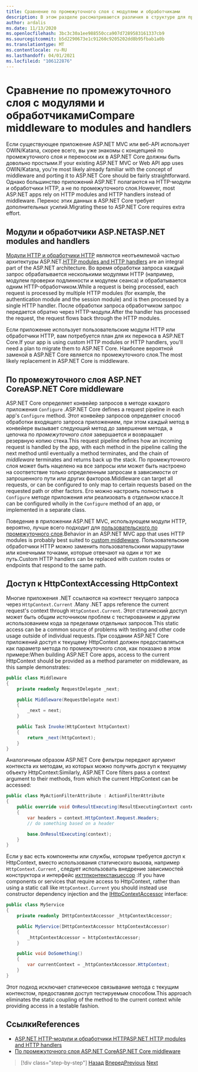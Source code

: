 ```yaml
---
title: Сравнение по промежуточного слоя с модулями и обработчиками
description: В этом разделе рассматриваются различия в структуре для приложений ASP.NET, использующих обработчики и модули с ASP.NET Core приложениями, которые определяют по промежуточного слоя для конвейеров обработки запросов.
author: ardalis
ms.date: 11/13/2020
ms.openlocfilehash: 3bc3c30a1ee988550cca907d7289583161337cb9
ms.sourcegitcommit: b5d2290673e1c91260c9205202dd8b95fbab1a0b
ms.translationtype: MT
ms.contentlocale: ru-RU
ms.lasthandoff: 04/01/2021
ms.locfileid: "106122876"
---
```

# <a name="compare-middleware-to-modules-and-handlers"></a><span data-ttu-id="de3f7-103">Сравнение по промежуточного слоя с модулями и обработчиками</span><span class="sxs-lookup"><span data-stu-id="de3f7-103">Compare middleware to modules and handlers</span></span>

<span data-ttu-id="de3f7-104">Если существующее приложение ASP.NET MVC или веб-API использует OWIN/Katana, скорее всего, вы уже знакомы с концепцией по промежуточного слоя и переносом их в ASP.NET Core должны быть довольно простыми.</span><span class="sxs-lookup"><span data-stu-id="de3f7-104">If your existing ASP.NET MVC or Web API app uses OWIN/Katana, you're most likely already familiar with the concept of middleware and porting it to ASP.NET Core should be fairly straightforward.</span></span> <span data-ttu-id="de3f7-105">Однако большинство приложений ASP.NET полагаются на HTTP-модули и обработчики HTTP, а не по промежуточного слоя.</span><span class="sxs-lookup"><span data-stu-id="de3f7-105">However, most ASP.NET apps rely on HTTP modules and HTTP handlers instead of middleware.</span></span> <span data-ttu-id="de3f7-106">Перенос этих данных в ASP.NET Core требует дополнительных усилий.</span><span class="sxs-lookup"><span data-stu-id="de3f7-106">Migrating these to ASP.NET Core requires extra effort.</span></span>

## <a name="aspnet-modules-and-handlers"></a><span data-ttu-id="de3f7-107">Модули и обработчики ASP.NET</span><span class="sxs-lookup"><span data-stu-id="de3f7-107">ASP.NET modules and handlers</span></span>

<span data-ttu-id="de3f7-108">[Модули HTTP и обработчики HTTP](/troubleshoot/aspnet/http-modules-handlers) являются неотъемлемой частью архитектуры ASP.NET.</span><span class="sxs-lookup"><span data-stu-id="de3f7-108">[HTTP modules and HTTP handlers](/troubleshoot/aspnet/http-modules-handlers) are an integral part of the ASP.NET architecture.</span></span> <span data-ttu-id="de3f7-109">Во время обработки запроса каждый запрос обрабатывается несколькими модулями HTTP (например, модулем проверки подлинности и модулем сеанса) и обрабатывается одним HTTP-обработчиком.</span><span class="sxs-lookup"><span data-stu-id="de3f7-109">While a request is being processed, each request is processed by multiple HTTP modules (for example, the authentication module and the session module) and is then processed by a single HTTP handler.</span></span> <span data-ttu-id="de3f7-110">После обработки запроса обработчиком запрос передается обратно через HTTP-модули.</span><span class="sxs-lookup"><span data-stu-id="de3f7-110">After the handler has processed the request, the request flows back through the HTTP modules.</span></span>

<span data-ttu-id="de3f7-111">Если приложение использует пользовательские модули HTTP или обработчики HTTP, вам потребуется план для их переноса в ASP.NET Core.</span><span class="sxs-lookup"><span data-stu-id="de3f7-111">If your app is using custom HTTP modules or HTTP handlers, you'll need a plan to migrate them to ASP.NET Core.</span></span> <span data-ttu-id="de3f7-112">Наиболее вероятной заменой в ASP.NET Core является по промежуточного слоя.</span><span class="sxs-lookup"><span data-stu-id="de3f7-112">The most likely replacement in ASP.NET Core is middleware.</span></span>

## <a name="aspnet-core-middleware"></a><span data-ttu-id="de3f7-113">По промежуточного слоя ASP.NET Core</span><span class="sxs-lookup"><span data-stu-id="de3f7-113">ASP.NET Core middleware</span></span>

<span data-ttu-id="de3f7-114">ASP.NET Core определяет конвейер запросов в методе каждого приложения `Configure` .</span><span class="sxs-lookup"><span data-stu-id="de3f7-114">ASP.NET Core defines a request pipeline in each app's `Configure` method.</span></span> <span data-ttu-id="de3f7-115">Этот конвейер запросов определяет способ обработки входящего запроса приложением, при этом каждый метод в конвейере вызывает следующий метод до завершения метода, а цепочка по *промежуточного слоя* завершается и возвращает резервную копию стека.</span><span class="sxs-lookup"><span data-stu-id="de3f7-115">This request pipeline defines how an incoming request is handled by the app, with each method in the pipeline calling the next method until eventually a method terminates, and the chain of *middleware* terminates and returns back up the stack.</span></span> <span data-ttu-id="de3f7-116">По промежуточного слоя может быть нацелено на все запросы или может быть настроено на соответствие только определенным запросам в зависимости от запрошенного пути или других факторов.</span><span class="sxs-lookup"><span data-stu-id="de3f7-116">Middleware can target all requests, or can be configured to only map to certain requests based on the requested path or other factors.</span></span> <span data-ttu-id="de3f7-117">Его можно настроить полностью в `Configure` методе приложения или реализовать в отдельном классе.</span><span class="sxs-lookup"><span data-stu-id="de3f7-117">It can be configured wholly in the `Configure` method of an app, or implemented in a separate class.</span></span>

<span data-ttu-id="de3f7-118">Поведение в приложении ASP.NET MVC, использующем модули HTTP, вероятно, лучше всего подходит для [пользовательского по промежуточного слоя](/aspnet/core/fundamentals/middleware/?preserve-view=true&view=aspnetcore-3.1).</span><span class="sxs-lookup"><span data-stu-id="de3f7-118">Behavior in an ASP.NET MVC app that uses HTTP modules is probably best suited to [custom middleware](/aspnet/core/fundamentals/middleware/?preserve-view=true&view=aspnetcore-3.1).</span></span> <span data-ttu-id="de3f7-119">Пользовательские обработчики HTTP можно заменить пользовательскими маршрутами или конечными точками, которые отвечают на один и тот же путь.</span><span class="sxs-lookup"><span data-stu-id="de3f7-119">Custom HTTP handlers can be replaced with custom routes or endpoints that respond to the same path.</span></span>

## <a name="accessing-httpcontext"></a><span data-ttu-id="de3f7-120">Доступ к HttpContext</span><span class="sxs-lookup"><span data-stu-id="de3f7-120">Accessing HttpContext</span></span>

<span data-ttu-id="de3f7-121">Многие приложения .NET ссылаются на контекст текущего запроса через `HttpContext.Current` .</span><span class="sxs-lookup"><span data-stu-id="de3f7-121">Many .NET apps reference the current request's context through `HttpContext.Current`.</span></span> <span data-ttu-id="de3f7-122">Этот статический доступ может быть общим источником проблем с тестированием и другим использованием кода за пределами отдельных запросов.</span><span class="sxs-lookup"><span data-stu-id="de3f7-122">This static access can be a common source of problems with testing and other code usage outside of individual requests.</span></span> <span data-ttu-id="de3f7-123">При создании ASP.NET Core приложений доступ к текущему HttpContext должен предоставляться как параметр метода по промежуточного слоя, как показано в этом примере:</span><span class="sxs-lookup"><span data-stu-id="de3f7-123">When building ASP.NET Core apps, access to the current HttpContext should be provided as a method parameter on middleware, as this sample demonstrates:</span></span>

```csharp
public class Middleware
{
    private readonly RequestDelegate _next;

    public Middleware(RequestDelegate next)
    {
        _next = next;
    }

    public Task Invoke(HttpContext httpContext)
    {
        return _next(httpContext);
    }
}
```

<span data-ttu-id="de3f7-124">Аналогичным образом ASP.NET Core фильтры передают аргумент контекста их методам, из которых можно получить доступ к текущему объекту HttpContext:</span><span class="sxs-lookup"><span data-stu-id="de3f7-124">Similarly, ASP.NET Core filters pass a context argument to their methods, from which the current HttpContext can be accessed:</span></span>

```csharp
public class MyActionFilterAttribute : ActionFilterAttribute
{
    public override void OnResultExecuting(ResultExecutingContext context)
    {
        var headers = context.HttpContext.Request.Headers;
        // do something based on a header

        base.OnResultExecuting(context);
    }
}
```

<span data-ttu-id="de3f7-125">Если у вас есть компоненты или службы, которым требуется доступ к HttpContext, вместо использования статического вызова, например `HttpContext.Current` , следует использовать внедрение зависимостей конструктора и интерфейс [ихттпконтекстакцессор](https://docs.microsoft.com/dotnet/api/microsoft.aspnetcore.http.ihttpcontextaccessor) :</span><span class="sxs-lookup"><span data-stu-id="de3f7-125">If you have components or services that require access to HttpContext, rather than using a static call like `HttpContext.Current` you should instead use constructor dependency injection and the [IHttpContextAccessor](https://docs.microsoft.com/dotnet/api/microsoft.aspnetcore.http.ihttpcontextaccessor) interface:</span></span>

```csharp
public class MyService
{
    private readonly IHttpContextAccessor _httpContextAccessor;

    public MyService(IHttpContextAccessor httpContextAccessor)
    {
        _httpContextAccessor = httpContextAccessor;
    }

    public void DoSomething()
    {
        var currentContext = _httpContextAccessor.HttpContext;
    }
}
```

<span data-ttu-id="de3f7-126">Этот подход исключает статическое связывание метода с текущим контекстом, предоставляя доступ тестируемым способом.</span><span class="sxs-lookup"><span data-stu-id="de3f7-126">This approach eliminates the static coupling of the method to the current context while providing access in a testable fashion.</span></span>

## <a name="references"></a><span data-ttu-id="de3f7-127">Ссылки</span><span class="sxs-lookup"><span data-stu-id="de3f7-127">References</span></span>

- [<span data-ttu-id="de3f7-128">ASP.NET HTTP-модули и обработчики HTTP</span><span class="sxs-lookup"><span data-stu-id="de3f7-128">ASP.NET HTTP modules and HTTP handlers</span></span>](/troubleshoot/aspnet/http-modules-handlers)
- [<span data-ttu-id="de3f7-129">По промежуточного слоя ASP.NET Core</span><span class="sxs-lookup"><span data-stu-id="de3f7-129">ASP.NET Core middleware</span></span>](/aspnet/core/fundamentals/middleware/?preserve-view=true&view=aspnetcore-3.1)

>[!div class="step-by-step"]
><span data-ttu-id="de3f7-130">[Назад](dependency-injection-differences.md)
>[Вперед](configuration-differences.md)</span><span class="sxs-lookup"><span data-stu-id="de3f7-130">[Previous](dependency-injection-differences.md)
[Next](configuration-differences.md)</span></span>
